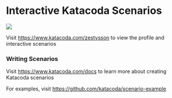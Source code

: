 # Interactive Katacoda Scenarios

[![](http://shields.katacoda.com/katacoda/zestysson/count.svg)](https://www.katacoda.com/zestysson "Get your profile on Katacoda.com")

Visit https://www.katacoda.com/zestysson to view the profile and interactive scenarios

### Writing Scenarios
Visit https://www.katacoda.com/docs to learn more about creating Katacoda scenarios

For examples, visit https://github.com/katacoda/scenario-example
